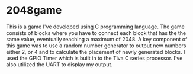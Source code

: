# 2048game
This is a game I've developed using C programming language. The game consists of blocks where you have to connect each block that has the the same value, eventually reaching a maximum of 2048.
A key component of this game was to use a random number generator to output new numbers either 2, or 4 and to calculate the placement of newly generated blocks. I used the GPIO Timer which is built in to the Tiva C series processor. I've also utilized the UART to display my output. 





